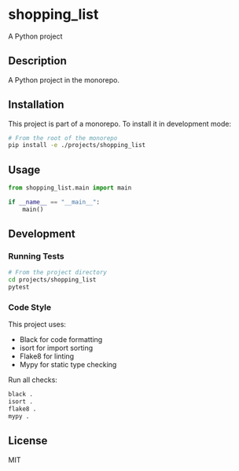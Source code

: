 # shopping_list

A Python project

## Description

A Python project in the monorepo.

## Installation

This project is part of a monorepo. To install it in development mode:

```bash
# From the root of the monorepo
pip install -e ./projects/shopping_list
```

## Usage

```python
from shopping_list.main import main

if __name__ == "__main__":
    main()
```

## Development

### Running Tests

```bash
# From the project directory
cd projects/shopping_list
pytest
```

### Code Style

This project uses:
- Black for code formatting
- isort for import sorting
- Flake8 for linting
- Mypy for static type checking

Run all checks:

```bash
black .
isort .
flake8 .
mypy .
```

## License

MIT
